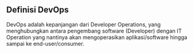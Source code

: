 ## Definisi DevOps

DevOps adalah kepanjangan dari Developer Operations, yang menghubungkan antara pengembang software (Developer) dengan IT Operation yang nantinya akan mengoperasikan aplikasi/software hingga sampai ke end-user/consumer. 
